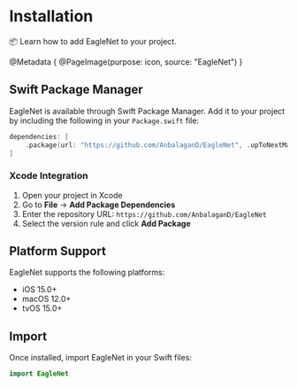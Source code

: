 # Installation

📦 Learn how to add EagleNet to your project.

@Metadata {
   @PageImage(purpose: icon, source: "EagleNet")
}

## Swift Package Manager

EagleNet is available through Swift Package Manager. Add it to your project by including the following in your `Package.swift` file:

```swift
dependencies: [
    .package(url: "https://github.com/AnbalaganD/EagleNet", .upToNextMajor(from: "1.0.10"))
]
```

### Xcode Integration

1. Open your project in Xcode
2. Go to **File** → **Add Package Dependencies**
3. Enter the repository URL: `https://github.com/AnbalaganD/EagleNet`
4. Select the version rule and click **Add Package**

## Platform Support

EagleNet supports the following platforms:

- iOS 15.0+
- macOS 12.0+
- tvOS 15.0+

## Import

Once installed, import EagleNet in your Swift files:

```swift
import EagleNet
```

